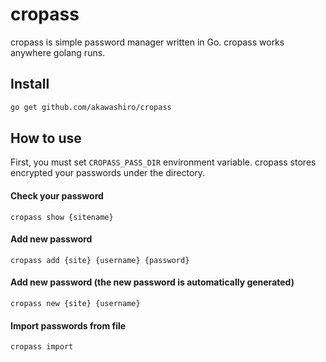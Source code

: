 # cropass
cropass is simple password manager written in Go. cropass works anywhere golang runs.
## Install
```sh
go get github.com/akawashiro/cropass
```
## How to use
First, you must set `CROPASS_PASS_DIR` environment variable. cropass stores encrypted your passwords under the directory.

#### Check your password
```
cropass show {sitename}
```
#### Add new password
```
cropass add {site} {username} {password}
```
#### Add new password (the new password is automatically generated)
```
cropass new {site} {username}
```
#### Import passwords from file
```
cropass import
```